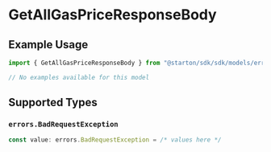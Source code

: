 # GetAllGasPriceResponseBody

## Example Usage

```typescript
import { GetAllGasPriceResponseBody } from "@starton/sdk/sdk/models/errors";

// No examples available for this model
```

## Supported Types

### `errors.BadRequestException`

```typescript
const value: errors.BadRequestException = /* values here */
```

